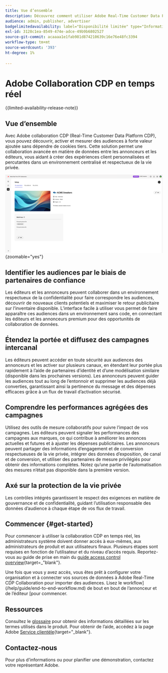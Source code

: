 ```yaml
---
title: Vue d’ensemble
description: Découvrez comment utiliser Adobe Real-Time Customer Data Platform Collaboration (CDP) pour découvrir, activer et mesurer les audiences à forte valeur ajoutée sans recourir à des cookies tiers.
audience: admin, publisher, advertiser
badgelimitedavailability: label="Disponibilité limitée" type="Informative" url="https://helpx.adobe.com/legal/product-descriptions/real-time-customer-data-platform-collaboration.html newtab=true"
exl-id: 3128c1ea-8549-474e-adce-49b9b6802527
source-git-commit: acaaaa1e1fab981d874210639c16e76e48fc3394
workflow-type: tm+mt
source-wordcount: '393'
ht-degree: 1%

---
```


# Adobe Collaboration CDP en temps réel

{{limited-availability-release-note}}

## Vue d’ensemble

Avec Adobe collaboration CDP (Real-Time Customer Data Platform CDP), vous pouvez découvrir, activer et mesurer des audiences à forte valeur ajoutée sans dépendre de cookies tiers. Cette solution permet une collaboration avancée en matière de données entre les annonceurs et les éditeurs, vous aidant à créer des expériences client personnalisées et percutantes dans un environnement centralisé et respectueux de la vie privée.

![Page d’accueil de collaboration CDP en temps réel](/help/assets/overview/homepage.png){zoomable="yes"}

## Identifier les audiences par le biais de partenaires de confiance

Les éditeurs et les annonceurs peuvent collaborer dans un environnement respectueux de la confidentialité pour faire correspondre les audiences, découvrir de nouveaux clients potentiels et maximiser le retour publicitaire sur l’inventaire disponible. L’interface facile à utiliser vous permet de faire apparaître ces audiences dans un environnement sans code, en connectant les éditeurs et les annonceurs premium pour des opportunités de collaboration de données.

## Étendez la portée et diffusez des campagnes intercanal

Les éditeurs peuvent accéder en toute sécurité aux audiences des annonceurs et les activer sur plusieurs canaux, en étendant leur portée plus rapidement à l’aide de partenaires d’identité et d’une modélisation similaire (disponible dans les prochaines versions). Les annonceurs peuvent guider les audiences tout au long de l’entonnoir et supprimer les audiences déjà converties, garantissant ainsi la pertinence du message et des dépenses efficaces grâce à un flux de travail d’activation sécurisé.

## Comprendre les performances agrégées des campagnes

Utilisez des outils de mesure collaboratifs pour suivre l’impact de vos campagnes. Les éditeurs peuvent signaler les performances des campagnes aux marques, ce qui contribue à améliorer les annonces actuelles et futures et à ajuster les dépenses publicitaires. Les annonceurs peuvent partager des informations d’engagement et de conversion respectueuses de la vie privée, intégrer des données d’exposition, de canal et de conversion, et utiliser des partenaires de mesure privilégiés pour obtenir des informations complètes. Notez qu’une partie de l’automatisation des mesures n’était pas disponible dans la première version.

## Axé sur la protection de la vie privée

Les contrôles intégrés garantissent le respect des exigences en matière de gouvernance et de confidentialité, guidant l’utilisation responsable des données d’audience à chaque étape de vos flux de travail.

<!--

## Additional benefits

### Agnostic and interoperable

Bring in audiences from various sources such as Real-Time CDP, data warehouses (available in an upcoming release), and other partners, efficiently connecting your data collaboration application to other Adobe Experience Platform tools.

### Built-in reputation

Trusted by leading global brands, Adobe brings a strong foundation in identity, audience collaboration, and activation, offering closed-loop and marketer-friendly workflows for data collaboration.

-->

## Commencer {#get-started}

Pour commencer à utiliser la collaboration CDP en temps réel, les administrateurs système doivent donner accès à eux-mêmes, aux administrateurs de produit et aux utilisateurs finaux. Plusieurs étapes sont requises en fonction de l’utilisateur et du niveau d’accès requis. Reportez-vous au guide de prise en main du [guide access control overview](/help/guide/permissions/overview.md){target=_&quot;blank&quot;}.

Une fois que vous y avez accès, vous êtes prêt à configurer votre organisation et à connecter vos sources de données à Adobe Real-Time CDP Collaboration pour importer des audiences. Lisez le workflow](/help/guide/end-to-end-workflow.md) de bout en bout de l’annonceur et de l’éditeur [pour commencer.

<!-- Utilize the collaboration tools to compare and manage audiences effectively. Leverage real-time insights to inform your marketing strategies and deliver personalized customer experiences.  -->

## Ressources

Consultez le [glossaire](/help/guide/glossary.md) pour obtenir des informations détaillées sur les termes utilisés dans le produit. Pour obtenir de l’aide, accédez à la page Adobe [Service clientèle](https://experienceleague.adobe.com/home?lang=en&amp;support-tab=open-ticket#support){target="_blank"}.

## Contactez-nous

Pour plus d’informations ou pour planifier une démonstration, contactez votre représentant Adobe.
